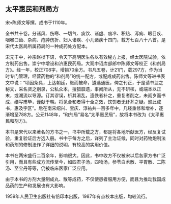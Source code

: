 ## 太平惠民和剂局方

宋•陈师文等撰。成书于1110年。

全书共十卷。分诸风、伤寒、一切气、痰饮、诸虚、痼冷、积热、泻痢、眼目疾、咽喉口齿、杂病、疮肿伤折、妇人诸疾、小儿诸疾十四门，载方七百八十八首。是宋代太医局所属药局的一种成药处方配本。

宋元丰中，神宗赵桢下诏，令天下高明医生各以有效秘方上报，经太医院试验，依方制药出售。崇宁中增设和济惠民药局。大观中诏库部郎中陈师文等校正《和剂局方》。经一年，校正708字，增损70余方。书凡五卷，计21门，载297方，作为当时专门管理，经营药物的“和剂局”的统一配方，或配成成药出售。陈师文等进书表文中说：“顷因条具，上达朝廷，继而被命，遴选通医，俾之刊正，于是请书监之秘文，采名贤之别录，公私众本，搜猎靡遗，事阙所从，无不研核，或端本以正末，或溯流以导源。订其谬误，析其淆乱，遗佚者补之，重复者削之，未阅岁而书成，缮写甫毕，谨献于朝。将见合和者得十全之效，饮饵者无纤芥之疑。颁此成书，惠及宇区”。后在南宋绍兴、宝庆、淳祐共一百多年中，几经重修和增补，逐渐增至788方。公元1148年，“和剂局”易名“太平惠民局”，故将本书改为《太平惠民和剂方》。

本书是宋代以来著名的方书之一，书中所载之方，都是将各地所献医方，经反复试验，重复验证后方选入册。书中于每方之后，详列了主治证候，同时对药物炮制法和药剂的修制法作了详细的说明，有较高的实用价值。

本书在两宋盛行二百余年，影响很大。因此，书中收方不仅被宋以后各家方书广泛引用，而且有些成方流传至今，如四君子汤，四物汤，参苓白术散、平胃散、二陈汤、至宝丹等等，仍被临床医家广泛应用。

由于本书的方剂大量制成丸、散等成药，不仅使患者服用方便，而且为推动我国成品药的生产和发展也有大影响。

1959年人民卫生出版社有铅印本出版，1987年有点校本出版，均较流行。

